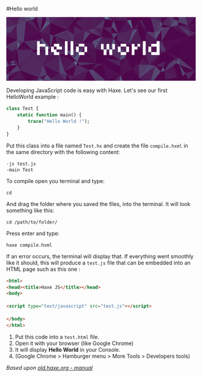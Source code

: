 #Hello world

![](../img/helloworld.png)

Developing JavaScript code is easy with Haxe. Let's see our first HelloWorld example :

```haxe
class Test {
	static function main() {
		trace("Hello World !");
	}
}
```

Put this class into a file named `Test.hx` and create the file `compile.hxml` in the same directory with the following content:

```
-js test.js
-main Test
```

To compile open you terminal and type:

	cd 

And drag the folder where you saved the files, into the terminal.
It will look something like this:
	
	cd /path/to/folder/

Press enter and type:

	haxe compile.hxml

If an error occurs, the terminal will display that. 
If everything went smoothly like it should, this will produce a `test.js` file that can be embedded into an HTML page such as this one :

```html
<html>
<head><title>Haxe JS</title></head>
<body>

<script type="text/javascript" src="test.js"></script>

</body>
</html>
```

1. Put this code into a `test.html` file.
2. Open it with your browser (like Google Chrome)
3. It will display **Hello World** in your Console.  
4. (Google Chrome > Hamburger menu > More Tools > Developers tools) 



*Based upon [old.haxe.org - manual](http://old.haxe.org/doc/start/js)*
